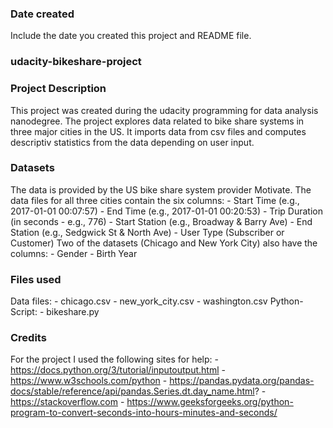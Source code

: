 ### Date created
Include the date you created this project and README file.

### udacity-bikeshare-project


### Project Description
This project was created during the udacity programming for data analysis nanodegree.
The project explores data related to bike share systems in three major cities in the US.
It imports data from csv files and computes descriptiv statistics from the data depending
on user input.

### Datasets
The data is provided by the US bike share system provider Motivate. The data files for all three cities contain the six columns:
    - Start Time (e.g., 2017-01-01 00:07:57)
    - End Time (e.g., 2017-01-01 00:20:53)
    - Trip Duration (in seconds - e.g., 776)
    - Start Station (e.g., Broadway & Barry Ave)
    - End Station (e.g., Sedgwick St & North Ave)
    - User Type (Subscriber or Customer)
Two of the datasets (Chicago and New York City) also have the columns:
    - Gender
    - Birth Year

### Files used
Data files:
    - chicago.csv
    - new_york_city.csv
    - washington.csv
Python-Script:
    - bikeshare.py

### Credits
For the project I used the following sites for help:
    - https://docs.python.org/3/tutorial/inputoutput.html
    - https://www.w3schools.com/python
    - https://pandas.pydata.org/pandas-docs/stable/reference/api/pandas.Series.dt.day_name.html?
    - https://stackoverflow.com
    - https://www.geeksforgeeks.org/python-program-to-convert-seconds-into-hours-minutes-and-seconds/

